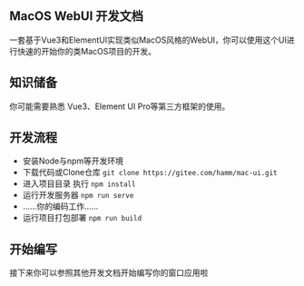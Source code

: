 ## MacOS WebUI 开发文档

一套基于Vue3和ElementUI实现类似MacOS风格的WebUI，你可以使用这个UI进行快速的开始你的类MacOS项目的开发。

## 知识储备

你可能需要熟悉 Vue3、Element UI Pro等第三方框架的使用。

## 开发流程

- 安装Node与npm等开发环境
- 下载代码或Clone仓库 ```git clone https://gitee.com/hamm/mac-ui.git```
- 进入项目目录 执行 ```npm install```
- 运行开发服务器 ```npm run serve```
- ......你的编码工作......
- 运行项目打包部署 ```npm run build```

## 开始编写

接下来你可以参照其他开发文档开始编写你的窗口应用啦


